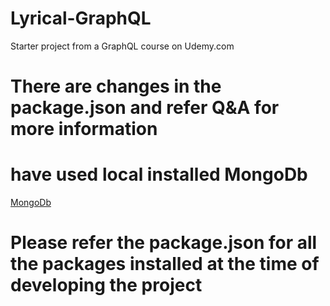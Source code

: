 # Lyrical-GraphQL
Starter project from a GraphQL course on Udemy.com

# There are changes in the package.json and refer Q&A for more information
# have used local installed MongoDb
[MongoDb](/images/MongoDb.png)

# Please refer the package.json for all the packages installed at the time of developing the project
